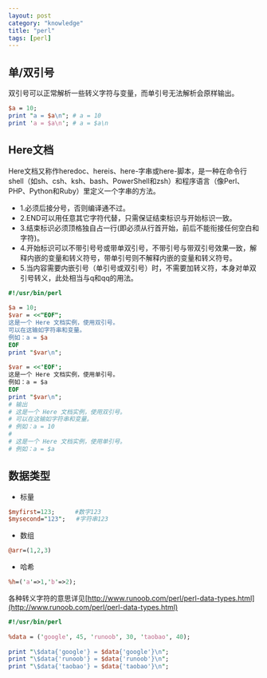 ```yaml
---
layout: post
category: "knowledge"
title: "perl"
tags: [perl]
---
```


## 单/双引号
双引号可以正常解析一些转义字符与变量，而单引号无法解析会原样输出。

```perl
$a = 10;
print "a = $a\n"; # a = 10
print 'a = $a\n'; # a = $a\n
```

## Here文档

Here文档又称作heredoc、hereis、here-字串或here-脚本，是一种在命令行shell（如sh、csh、ksh、bash、PowerShell和zsh）和程序语言（像Perl、PHP、Python和Ruby）里定义一个字串的方法。

+ 1.必须后接分号，否则编译通不过。
+ 2.END可以用任意其它字符代替，只需保证结束标识与开始标识一致。
+ 3.结束标识必须顶格独自占一行(即必须从行首开始，前后不能衔接任何空白和字符)。
+ 4.开始标识可以不带引号号或带单双引号，不带引号与带双引号效果一致，解释内嵌的变量和转义符号，带单引号则不解释内嵌的变量和转义符号。
+ 5.当内容需要内嵌引号（单引号或双引号）时，不需要加转义符，本身对单双引号转义，此处相当与q和qq的用法。

```perl
#!/usr/bin/perl
 
$a = 10;
$var = <<"EOF";
这是一个 Here 文档实例，使用双引号。
可以在这输如字符串和变量。
例如：a = $a
EOF
print "$var\n";
 
$var = <<'EOF';
这是一个 Here 文档实例，使用单引号。
例如：a = $a
EOF
print "$var\n";
# 输出
# 这是一个 Here 文档实例，使用双引号。
# 可以在这输如字符串和变量。
# 例如：a = 10
# 
# 这是一个 Here 文档实例，使用单引号。
# 例如：a = $a
```

## 数据类型

+ 标量
```perl
$myfirst=123;　    #数字123　
$mysecond="123";   #字符串123　
```
+ 数组
```perl
@arr=(1,2,3)
```
+ 哈希
```perl
%h=('a'=>1,'b'=>2); 
```
各种转义字符的意思详见[http://www.runoob.com/perl/perl-data-types.html](http://www.runoob.com/perl/perl-data-types.html)

```perl
#!/usr/bin/perl
 
%data = ('google', 45, 'runoob', 30, 'taobao', 40);
 
print "\$data{'google'} = $data{'google'}\n";
print "\$data{'runoob'} = $data{'runoob'}\n";
print "\$data{'taobao'} = $data{'taobao'}\n";
```

